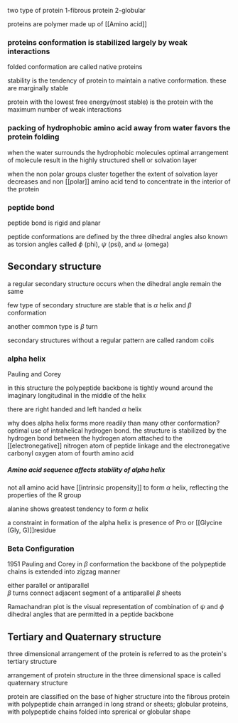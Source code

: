 
two type of protein 
 1-fibrous protein
  2-globular

proteins are polymer made up of [[Amino acid]]



### proteins conformation is stabilized largely by weak interactions

folded conformation are called native proteins

stability is the tendency of protein to maintain a native conformation. these are marginally stable

protein with the lowest free energy(most stable) is the protein with the maximum number of weak interactions 

### packing of hydrophobic amino acid away from water favors the protein folding

when the water surrounds the hydrophobic molecules optimal arrangement of molecule result in the highly structured shell or solvation layer

when the non polar groups cluster together the extent of solvation layer decreases and non [[polar]] amino acid tend to concentrate in the interior of the protein


### peptide bond

peptide bond is rigid and planar

peptide conformations are defined by the three dihedral angles also known as torsion angles called $\phi$ (phi),  $\psi$ (psi), and $\omega$ (omega) 



## Secondary structure


a regular secondary structure occurs when the dihedral angle remain the same

few type of secondary structure are stable that is $\alpha$ helix and $\beta$ conformation 

another common type is $\beta$ turn 

secondary structures without a regular pattern are called random coils

### alpha helix   

Pauling and Corey  

in this structure the polypeptide backbone is tightly wound around the imaginary longitudinal in the middle of the helix

there are right handed and left handed $\alpha$ helix 

why does alpha helix forms more readily than many other conformation?
    optimal use of intrahelical hydrogen bond. the structure is stabilized by the hydrogen bond between the hydrogen atom attached to the [[electronegative]] nitrogen atom of peptide linkage  and the electronegative carbonyl oxygen atom of fourth amino acid


##### Amino acid sequence affects stability of alpha helix

not all amino acid have [[intrinsic propensity]] to form $\alpha$ helix, reflecting the properties of the R group 

alanine shows greatest tendency to form $\alpha$ helix 

a constraint in formation of the alpha helix is presence of Pro or [[Glycine (Gly, G)]]residue



### Beta Configuration

1951 Pauling and Corey
in $\beta$ conformation the backbone of the polypeptide chains is extended into zigzag manner

either parallel or antiparallel  
$\beta$ turns connect adjacent segment of a antiparallel $\beta$ sheets   


Ramachandran plot is the visual representation of combination of $\psi$ and $\phi$ dihedral angles  that are permitted in a peptide backbone


## Tertiary and Quaternary structure

three dimensional arrangement of the protein is referred to as the protein's tertiary structure 

arrangement of protein structure in the three dimensional space is called quaternary structure 

protein are classified on the base of higher structure into the fibrous protein with polypeptide chain arranged in long strand or sheets; globular proteins, with polypeptide chains folded into sprerical or globular shape







